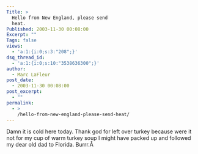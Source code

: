```yaml
---
Title: >
  Hello from New England, please send
  heat.
Published: 2003-11-30 00:08:00
Excerpt: ""
Tags: false
views:
  - 'a:1:{i:0;s:3:"208";}'
dsq_thread_id:
  - 'a:1:{i:0;s:10:"3538636300";}'
author:
  - Marc LaFleur
post_date:
  - 2003-11-30 00:08:00
post_excerpt:
  - ""
permalink:
  - >
    /hello-from-new-england-please-send-heat/
---
```

<div class="Section1"> <p>Damn it is cold here today. Thank god for left over turkey because were it not for my cup of warm turkey soup I might have packed up and followed my dear old dad to Florida. Burrr.Â </p></div>